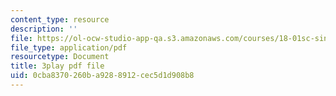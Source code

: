 ```yaml
---
content_type: resource
description: ''
file: https://ol-ocw-studio-app-qa.s3.amazonaws.com/courses/18-01sc-single-variable-calculus-fall-2010/0cba8370260ba9288912cec5d1d908b8_ShGBRUx2ub8.pdf
file_type: application/pdf
resourcetype: Document
title: 3play pdf file
uid: 0cba8370-260b-a928-8912-cec5d1d908b8
---
```

